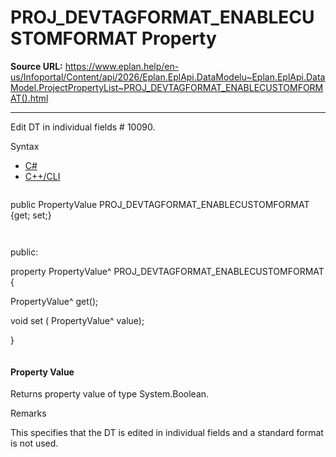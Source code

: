 # PROJ_DEVTAGFORMAT_ENABLECUSTOMFORMAT Property

**Source URL:** https://www.eplan.help/en-us/Infoportal/Content/api/2026/Eplan.EplApi.DataModelu~Eplan.EplApi.DataModel.ProjectPropertyList~PROJ_DEVTAGFORMAT_ENABLECUSTOMFORMAT().html

---

Edit DT in individual fields # 10090.

Syntax

- [C#](#i-syntax-CS)
- [C++/CLI](#i-syntax-CPP2005)

```
```
public PropertyValue PROJ_DEVTAGFORMAT_ENABLECUSTOMFORMAT {get; set;}
```
```

```
```
public:

property PropertyValue^ PROJ_DEVTAGFORMAT_ENABLECUSTOMFORMAT {

   PropertyValue^ get();

   void set (    PropertyValue^ value);

}
```
```

#### Property Value

Returns property value of type System.Boolean.

Remarks

This specifies that the DT is edited in individual fields and a standard format is not used.

